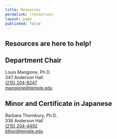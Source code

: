 ```yaml
---
title: Resources
permalink: /resources/
layout: page
published: false
---
```


## Resources are here to help!

## Department Chair

Louis Mangione, Ph.D.<br/>
347 Anderson Hall<br/>
[(215) 204-8247](tel:2152048247)<br/>
[mangione@temple.edu](mailto:mangione@temple.edu)<br/>

## Minor and Certificate in Japanese

Barbara Thornbury, Ph.D.<br/>
336 Anderson Hall <br/>
[(215) 204-4492](tel:2152044492)<br/>
[bthor@temple.edu](mailto:bthor@temple.edu)<br/>
